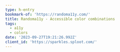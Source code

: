 ```yaml
---
type: h-entry
bookmark-of: 'https://randoma11y.com/'
title: Randoma11y - Accessible color combinations
tags:
  - a11y
  - colors
date: '2023-09-27T19:21:26.992Z'
client_id: 'https://sparkles.sploot.com/'
---
```

